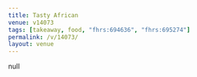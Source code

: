 ```yaml
---
title: Tasty African
venue: v14073
tags: [takeaway, food, "fhrs:694636", "fhrs:695274"]
permalink: /v/14073/
layout: venue
---
```

null